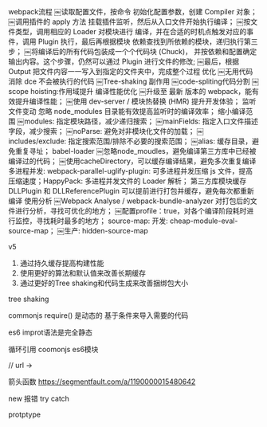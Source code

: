 webpack流程
￼读取配置文件，按命令 初始化配置参数，创建 Compiler 对象；
￼调用插件的 apply 方法 挂载插件监听，然后从入口文件开始执行编译；
￼按文件类型，调用相应的 Loader 对模块进行 编译，并在合适的时机点触发对应的事件，调用 Plugin 执行，最后再根据模块 依赖查找到所依赖的模块，递归执行第三步；
￼将编译后的所有代码包装成一个个代码块 (Chuck)， 并按依赖和配置确定 输出内容。这个步骤，仍然可以通过 Plugin 进行文件的修改;
￼最后，根据 Output 把文件内容一一写入到指定的文件夹中，完成整个过程
优化
￼无用代码消除 dce 不会被执行的代码
￼Tree-shaking 副作用
￼code-spliting代码分割
￼scope hoisting:作用域提升
编译性能优化
￼升级至 最新 版本的 webpack，能有效提升编译性能；
￼使用 dev-server / 模块热替换 (HMR) 提升开发体验；
监听文件变动 忽略 node_modules 目录能有效提高监听时的编译效率；
缩小编译范围
￼modules: 指定模块路径，减少递归搜索；
￼mainFields: 指定入口文件描述字段，减少搜索；
￼noParse: 避免对非模块化文件的加载；
￼includes/exclude: 指定搜索范围/排除不必要的搜索范围；
￼alias: 缓存目录，避免重复寻址；
babel-loader
￼忽略node_moudles，避免编译第三方库中已经被编译过的代码；
￼使用cacheDirectory，可以缓存编译结果，避免多次重复编译
多进程并发:
webpack-parallel-uglify-plugin: 可多进程并发压缩 js 文件，提高压缩速度；HappyPack: 多进程并发文件的 Loader 解析；
第三方库模块缓存
DLLPlugin 和 DLLReferencePlugin 可以提前进行打包并缓存，避免每次都重新编译
使用分析
￼Webpack Analyse / webpack-bundle-analyzer 对打包后的文件进行分析，寻找可优化的地方；
￼配置profile：true，对各个编译阶段耗时进行监控，寻找耗时最多的地方；
source-map:
开发: cheap-module-eval-source-map；
￼生产: hidden-source-map





v5
1. 通过持久缓存提高构建性能
2. 使用更好的算法和默认值来改善长期缓存
3. 通过更好的Tree shaking和代码生成来改善捆绑包大小

tree shaking

commonjs require() 是动态的 基于条件来导入需要的代码

es6 improt语法是完全静态 


循环引用 coomonjs es6模块

// 
url -> 

箭头函数
https://segmentfault.com/a/1190000015480642

new 报错 try catch

protptype